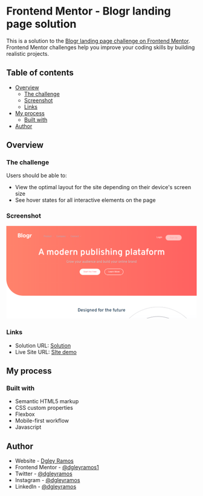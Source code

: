# Frontend Mentor - Blogr landing page solution

This is a solution to the [Blogr landing page challenge on Frontend Mentor](https://www.frontendmentor.io/challenges/blogr-landing-page-EX2RLAApP). Frontend Mentor challenges help you improve your coding skills by building realistic projects. 

## Table of contents

- [Overview](#overview)
  - [The challenge](#the-challenge)
  - [Screenshot](#screenshot)
  - [Links](#links)
- [My process](#my-process)
  - [Built with](#built-with)
- [Author](#author)


## Overview

### The challenge

Users should be able to:

- View the optimal layout for the site depending on their device's screen size
- See hover states for all interactive elements on the page

### Screenshot

![](./src/img/solucao.png)


### Links

- Solution URL: [Solution](https://www.frontendmentor.io/solutions/responsive-landing-page-blogr-EpXzWdv3dg)
- Live Site URL: [SIte demo](https://dgleyramos1.github.io/blogr)

## My process

### Built with

- Semantic HTML5 markup
- CSS custom properties
- Flexbox
- Mobile-first workflow
- Javascript


## Author

- Website - [Dgley Ramos](https://dgleyramos.pt)
- Frontend Mentor - [@dgleyramos1](https://www.frontendmentor.io/profile/dgleyramos1)
- Twitter - [@dgleyramos](https://twitter.com/dgleyramos)
- Instagram - [@dgleyramos](https://www.instagram.com/dgleyramos/)
- LinkedIn - [@dgleyramos](https://www.linkedin.com/in/dgleyramos/)


